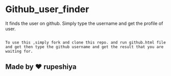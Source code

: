 # Github_user_finder

It finds the user on github.
Simply type the username and get the profile of user.
```

To use this ,simply fork and clone this repo. and run github.html file and get then type the github username and get the result that you are waiting for.

```
## Made by :heart: rupeshiya
